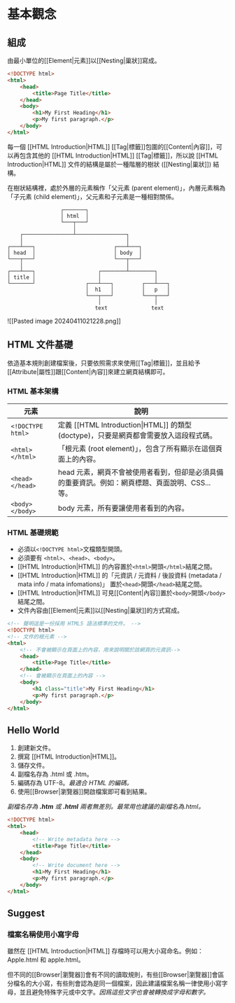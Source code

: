 # 基本觀念

## 組成

由最小單位的[[Element|元素]]以[[Nesting|巢狀]]寫成。

```html
<!DOCTYPE html>
<html>
	<head>
		<title>Page Title</title>
	</head>  
	<body>
		<h1>My First Heading</h1>
		<p>My first paragraph.</p>
	</body>
</html>
```

每一個 [[HTML Introduction|HTML]] [[Tag|標籤]]包圍的[[Content|內容]]，可以再包含其他的 [[HTML Introduction|HTML]] [[Tag|標籤]]，所以說 [[HTML Introduction|HTML]] 文件的結構是屬於一種階層的樹狀 ([[Nesting|巢狀]]) 結構。

在樹狀結構裡，處於外層的元素稱作「父元素 (parent element)」，內層元素稱為「子元素 (child element)」，父元素和子元素是一種相對關係。

```
                 ┌───────┐
                 │ html  │
                 └───┬───┘
                     │
    ┌────────────────┴────────────────┐
    │                                 │
┌───┴───┐                         ┌───┴───┐
│ head  │                         │ body  │
└───┬───┘                         └───┬───┘
    │                                 │    
┌───┴───┐                    ┌────────┴────────┐
│ title │                    │                 │
└───────┘                ┌───┴───┐         ┌───┴───┐
                         │  h1   │         │   p   │
                         └───┬───┘         └───┬───┘
                             │                 │
                            text              text
```

![[Pasted image 20240411021228.png]]

## HTML 文件基礎

依造基本規則創建檔案後，只要依照需求來使用[[Tag|標籤]]，並且給予[[Attribute|屬性]]跟[[Content|內容]]來建立網頁結構即可。

### HTML 基本架構

| 元素                | 說明                                                             |
| ----------------- | -------------------------------------------------------------- |
| `<!DOCTYPE html>` | 定義 [[HTML Introduction\|HTML]] 的類型 (doctype)，只要是網頁都會需要放入這段程式碼。 |
| `<html></html>`   | 「根元素 (root element)」，包含了所有顯示在這個頁面上的內容。                         |
| `<head></head>`   | head 元素，網頁不會被使用者看到，但卻是必須具備的重要資訊。例如：網頁標題、頁面說明、CSS...等。          |
| `<body></body>`   | body 元素，所有要讓使用者看到的內容。                                          |

### HTML 基礎規範

- 必須以`<!DOCTYPE html>`文檔類型開頭。
- 必須要有 `<html>`、`<head>`、`<body>`。
- [[HTML Introduction|HTML]] 的內容置於`<html>`開頭`</html>`結尾之間。
- [[HTML Introduction|HTML]] 的「元資訊 / 元資料 / 後設資料 (metadata / mata info / mata infomations)」 置於`<head>`開頭`</head>`結尾之間。
- [[HTML Introduction|HTML]] 可見[[Content|內容]]置於`<body>`開頭`</body>`結尾之間。
- 文件內容由[[Element|元素]]以[[Nesting|巢狀]]的方式寫成。

```html
<!-- 聲明這是一份採用 HTML5 語法標準的文件。 -->
<!DOCTYPE html>
<!-- 文件的根元素 -->
<html>
	<!-- 不會被顯示在頁面上的內容，用來說明關於該網頁的元資訊-->
	<head>
		<title>Page Title</title>
	</head>
	<!-- 會被顯示在頁面上的內容 -->
	<body>
		<h1 class="title">My First Heading</h1>
		<p>My first paragraph.</p>
	</body>
</html>
```

## Hello World

1. 創建新文件。
2. 撰寫 [[HTML Introduction|HTML]]。
3. 儲存文件。
4. 副檔名存為 .html 或 .htm。
5. 編碼存為 UTF-8。_最適合 HTML 的編碼。_
6. 使用[[Browser|瀏覽器]]開啟檔案即可看到結果。
  
_副檔名存為 **.htm** 或 **.html** 兩者無差別。最常用也建議的副檔名為.html。_

```html
<!DOCTYPE html>
<html>
	<head>
		<!-- Write metadata here -->
		<title>Page Title</title>
	</head>
	<body>
		<!-- Write document here -->
		<h1>My First Heading</h1>
		<p>My first paragraph.</p>
	</body>
</html>
```

## Suggest

### 檔案名稱使用小寫字母

雖然在 [[HTML Introduction|HTML]] 存檔時可以用大小寫命名。例如：Apple.html 和 apple.html。

但不同的[[Browser|瀏覽器]]會有不同的讀取規則，有些[[Browser|瀏覽器]]會區分檔名的大小寫，有些則會認為是同一個檔案，因此建議檔案名稱一律使用小寫字母，並且避免特殊字元或中文字。_因爲這些文字也會被轉換成字母和數字。_